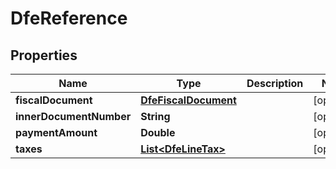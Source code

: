 

# DfeReference


## Properties

| Name | Type | Description | Notes |
|------------ | ------------- | ------------- | -------------|
|**fiscalDocument** | [**DfeFiscalDocument**](DfeFiscalDocument.md) |  |  [optional] |
|**innerDocumentNumber** | **String** |  |  [optional] |
|**paymentAmount** | **Double** |  |  [optional] |
|**taxes** | [**List&lt;DfeLineTax&gt;**](DfeLineTax.md) |  |  [optional] |



